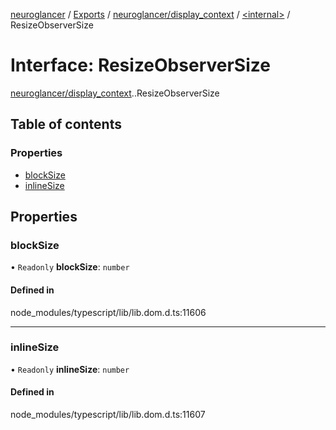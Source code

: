 [neuroglancer](../README.md) / [Exports](../modules.md) / [neuroglancer/display\_context](../modules/neuroglancer_display_context.md) / [<internal\>](../modules/neuroglancer_display_context._internal_.md) / ResizeObserverSize

# Interface: ResizeObserverSize

[neuroglancer/display_context](../modules/neuroglancer_display_context.md).[<internal>](../modules/neuroglancer_display_context._internal_.md).ResizeObserverSize

## Table of contents

### Properties

- [blockSize](neuroglancer_display_context._internal_.ResizeObserverSize.md#blocksize)
- [inlineSize](neuroglancer_display_context._internal_.ResizeObserverSize.md#inlinesize)

## Properties

### blockSize

• `Readonly` **blockSize**: `number`

#### Defined in

node_modules/typescript/lib/lib.dom.d.ts:11606

___

### inlineSize

• `Readonly` **inlineSize**: `number`

#### Defined in

node_modules/typescript/lib/lib.dom.d.ts:11607
